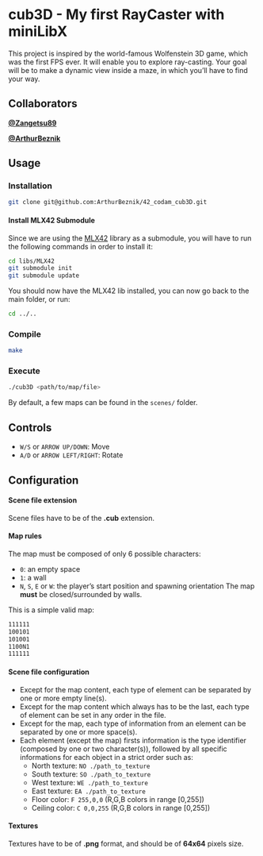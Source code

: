 
# cub3D - My first RayCaster with miniLibX

This project is inspired by the world-famous Wolfenstein 3D game, which was the first FPS ever. It will enable you to explore ray-casting. Your goal will be to make a dynamic view inside a maze, in which you’ll have to find your way.

## Collaborators

**[@Zangetsu89](https://github.com/Zangetsu89)**

**[@ArthurBeznik](https://github.com/ArthurBeznik)**

## Usage

### Installation
```bash
git clone git@github.com:ArthurBeznik/42_codam_cub3D.git
```

#### Install MLX42 Submodule
Since we are using the [MLX42](https://github.com/codam-coding-college/MLX42) library as a submodule, you will have to run the following commands in order to install it:
```bash
cd libs/MLX42
git submodule init
git submodule update
```
You should now have the MLX42 lib installed, you can now go back to the main folder, or run:
```bash
cd ../..
```

### Compile
```bash
make
```

### Execute
```bash
./cub3D <path/to/map/file>
```
By default, a few maps can be found in the `scenes/` folder.

## Controls
- `W/S` or `ARROW UP/DOWN`: Move
- `A/D` or `ARROW LEFT/RIGHT`: Rotate

## Configuration

#### Scene file extension
Scene files have to be of the **.cub** extension.

#### Map rules
The map must be composed of only 6 possible characters: 
- `0`: an empty space
- `1`: a wall
- `N`, `S`, `E` or `W`: the player’s start position and spawning orientation
The map **must** be closed/surrounded by walls.

This is a simple valid map:
```bash
111111
100101
101001
1100N1
111111
```

#### Scene file configuration
- Except for the map content, each type of element can be separated by one or more empty line(s).
- Except for the map content which always has to be the last, each type of element can be set in any order in the file.
- Except for the map, each type of information from an element can be separated by one or more space(s).
- Each element (except the map) firsts information is the type identifier (composed by one or two character(s)), followed by all specific informations for each object in a strict order such as:
    - North texture: `NO ./path_to_texture`
    - South texture: `SO ./path_to_texture`
    - West texture: `WE ./path_to_texture`
    - East texture: `EA ./path_to_texture`
    - Floor color: `F 255,0,0` (R,G,B colors in range [0,255])
    - Ceiling color: `C 0,0,255` (R,G,B colors in range [0,255])

#### Textures
Textures have to be of **.png** format, and should be of **64x64** pixels size.
